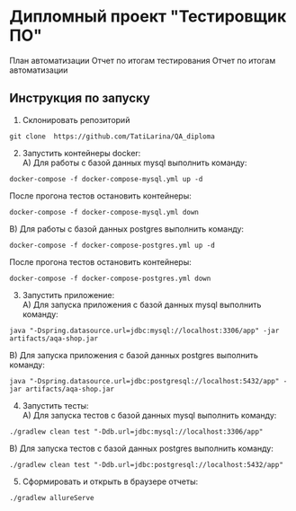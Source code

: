 
# Дипломный проект "Тестировщик ПО"
План автоматизации
Отчет по итогам тестирования
Отчет по итогам автоматизации

## Инструкция по запуску

1. Склонировать репозиторий
```
git clone  https://github.com/TatiLarina/QA_diploma
```
2. Запустить контейнеры docker:
<br> А) Для работы с базой данных mysql выполнить команду:
```
docker-compose -f docker-compose-mysql.yml up -d 
```
После прогона тестов остановить контейнеры:
```
docker-compose -f docker-compose-mysql.yml down
```
B) Для работы с базой данных postgres выполнить команду:
```
docker-compose -f docker-compose-postgres.yml up -d 
```
После прогона тестов остановить контейнеры:
```
docker-compose -f docker-compose-postgres.yml down
```
3. Запустить приложение:
<br> A) Для запуска приложения с базой данных mysql выполнить команду:
```
java "-Dspring.datasource.url=jdbc:mysql://localhost:3306/app" -jar artifacts/aqa-shop.jar
```
B) Для запуска приложения с базой данных postgres выполнить команду:
```
java "-Dspring.datasource.url=jdbc:postgresql://localhost:5432/app" -jar artifacts/aqa-shop.jar
```
4. Запустить тесты:
<br> А) Для запуска тестов с базой данных mysql выполнить команду:
```
./gradlew clean test "-Ddb.url=jdbc:mysql://localhost:3306/app"
```
B) Для запуска тестов с базой данных postgres выполнить команду:
```
./gradlew clean test "-Ddb.url=jdbc:postgresql://localhost:5432/app"
```
5. Сформировать и открыть в браузере отчеты:
```
./gradlew allureServe
```